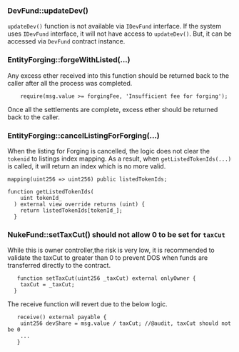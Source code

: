 ### DevFund::updateDev()
`updateDev()` function is not available via `IDevFund` interface. If the system uses `IDevFund` interface, it will not have access to `updateDev()`.  But, it can be accessed via `DevFund` contract instance.

### EntityForging::forgeWithListed(...)
Any excess ether received into this function should be returned back to the caller after all the process was completed.

```solidity
    require(msg.value >= forgingFee, 'Insufficient fee for forging');
```
Once all the settlements are complete, excess ether should be returned back to the caller.

### EntityForging::cancelListingForForging(...)
When the listing for Forging is cancelled, the logic does not clear the `tokenid` to listings index mapping. As a result, when `getListedTokenIds(...)` is called, it will return an index which is no more valid.

```solidity
mapping(uint256 => uint256) public listedTokenIds;

function getListedTokenIds(
    uint tokenId_
  ) external view override returns (uint) {
    return listedTokenIds[tokenId_];
  }
```

### NukeFund::setTaxCut() should not allow 0 to be set for `taxCut`
While this is owner controller,the risk is very low, it is recommended to validate the taxCut to greater than 0 to prevent DOS when funds are transferred directly to the contract.

```
   function setTaxCut(uint256 _taxCut) external onlyOwner {
    taxCut = _taxCut;
  }
```

The receive function will revert due to the below logic.

```
   receive() external payable {
    uint256 devShare = msg.value / taxCut; //@audit, taxCut should not be 0
    ...
   }
```